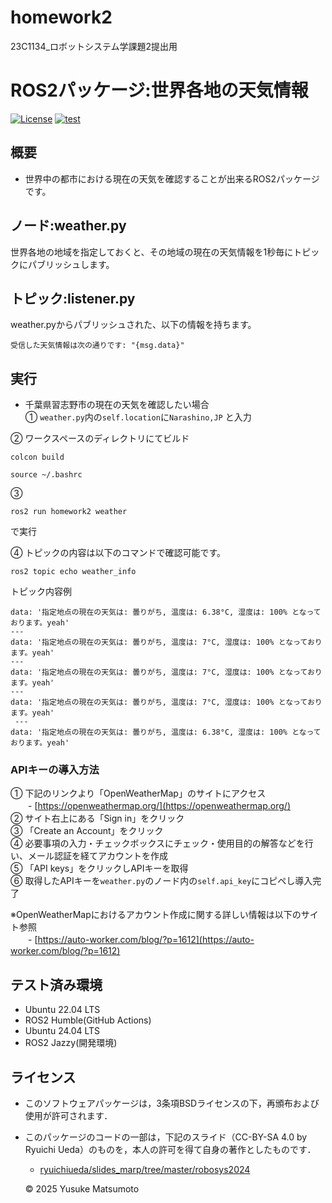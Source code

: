 # homework2
23C1134_ロボットシステム学課題2提出用

# ROS2パッケージ:世界各地の天気情報
[![License](https://img.shields.io/badge/License-BSD_3--Clause-blue.svg)](https://opensource.org/licenses/BSD-3-Clause)
[![test](https://github.com/MatsU-CIT/homework2/actions/workflows/test.yml/badge.svg)](https://github.com/MatsU-CIT/homework2/actions/workflows/test.yml)

## 概要
- 世界中の都市における現在の天気を確認することが出来るROS2パッケージです。

## ノード:weather.py
世界各地の地域を指定しておくと、その地域の現在の天気情報を1秒毎にトピックにパブリッシュします。

## トピック:listener.py
weather.pyからパブリッシュされた、以下の情報を持ちます。  
```
受信した天気情報は次の通りです: "{msg.data}"
```

## 実行
- 千葉県習志野市の現在の天気を確認したい場合  
①
```weather.py```内の```self.location```に```Narashino,JP```
と入力  

②
ワークスペースのディレクトリにてビルド  
```
colcon build
```
  
```
source ~/.bashrc
```
③
```
ros2 run homework2 weather
```
で実行  

④
トピックの内容は以下のコマンドで確認可能です。  
```
ros2 topic echo weather_info
```

トピック内容例

```
data: '指定地点の現在の天気は: 曇りがち, 温度は: 6.38°C, 湿度は: 100% となっております。yeah'
---
data: '指定地点の現在の天気は: 曇りがち, 温度は: 7°C, 湿度は: 100% となっております。yeah'
---
data: '指定地点の現在の天気は: 曇りがち, 温度は: 7°C, 湿度は: 100% となっております。yeah'
---
data: '指定地点の現在の天気は: 曇りがち, 温度は: 7°C, 湿度は: 100% となっております。yeah'
 ---
data: '指定地点の現在の天気は: 曇りがち, 温度は: 6.38°C, 湿度は: 100% となっております。yeah'
```

### APIキーの導入方法
①
下記のリンクより「OpenWeatherMap」のサイトにアクセス  
　　- [https://openweathermap.org/](https://openweathermap.org/)  
②
サイト右上にある「Sign in」をクリック  
③
「Create an Account」をクリック  
④
必要事項の入力・チェックボックスにチェック・使用目的の解答などを行い、メール認証を経てアカウントを作成  
⑤
「API keys」をクリックしAPIキーを取得  
⑥
取得したAPIキーを```weather.py```のノード内の```self.api_key```にコピペし導入完了  

※OpenWeatherMapにおけるアカウント作成に関する詳しい情報は以下のサイト参照  
　　- [https://auto-worker.com/blog/?p=1612](https://auto-worker.com/blog/?p=1612)  

## テスト済み環境
- Ubuntu 22.04 LTS
 - ROS2 Humble(GitHub Actions)
- Ubuntu 24.04 LTS
 - ROS2 Jazzy(開発環境)
## ライセンス
- このソフトウェアパッケージは，3条項BSDライセンスの下，再頒布および使用が許可されます．

- このパッケージのコードの一部は，下記のスライド（CC-BY-SA 4.0 by Ryuichi Ueda）のものを，本人の許可を得て自身の著作としたものです．
    - [ryuichiueda/slides_marp/tree/master/robosys2024](https://github.com/ryuichiueda/slides_marp/tree/master/robosys2024)

  © 2025 Yusuke Matsumoto

